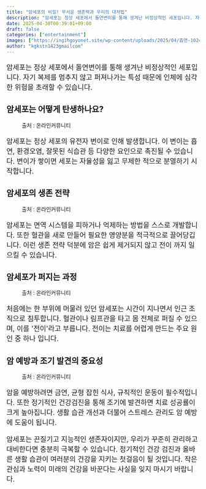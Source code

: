 ```yaml
---
title: "암세포의 비밀! 무서운 생존력과 우리의 대처법"
description: "암세포는 정상 세포에서 돌연변이를 통해 생겨난 비정상적인 세포입니다. 자기 복제를 멈추지 않고 퍼져나가는 특성 때문에 인체에 심각한 위험을 초래할 수 있습니다."
date: 2025-04-30T00:39:01+09:00
draft: false
categories: ["entertainment"]
images: ["https://ingihgoyonet.site/wp-content/uploads/2025/04/흡연-1024x683.jpg", "https://ingihgoyonet.site/wp-content/uploads/2025/04/세포2-1024x683.jpg", "https://ingihgoyonet.site/wp-content/uploads/2025/04/혈관-1024x577.jpg", "https://ingihgoyonet.site/wp-content/uploads/2025/04/식단-1024x683.jpg"]
author: "kgkstn1423gmailcom"
---
```


<p style="font-size:18px">암세포는 정상 세포에서 돌연변이를 통해 생겨난 비정상적인 세포입니다. 자기 복제를 멈추지 않고 퍼져나가는 특성 때문에 인체에 심각한 위험을 초래할 수 있습니다. </p> <h2 >암세포는 어떻게 탄생하나요?</h2> <figure ><img src="https://ingihgoyonet.site/wp-content/uploads/2025/04/흡연-1024x683.jpg" alt="" style="aspect-ratio:16/9;object-fit:cover"/><figcaption >출처 : 온라인커뮤니티</figcaption></figure> <p style="font-size:18px">암세포는 정상 세포의 유전자 변이로 인해 발생합니다. 이 변이는 흡연, 환경오염, 잘못된 식습관 등 다양한 요인으로 촉진될 수 있습니다. 변이가 쌓이면 세포는 자율성을 잃고 무제한 적으로 분열하기 시작합니다.</p> <h2 >암세포의 생존 전략</h2> <figure ><img src="https://ingihgoyonet.site/wp-content/uploads/2025/04/세포2-1024x683.jpg" alt="" style="aspect-ratio:16/9;object-fit:cover"/><figcaption >출처 : 온라인커뮤니티</figcaption></figure> <p style="font-size:18px">암세포는 면역 시스템을 피하거나 억제하는 방법을 스스로 개발합니다. 또한 혈관을 새로 만들어 필요한 영양분을 적극적으로 끌어당깁니다. 이런 생존 전략 덕분에 암은 쉽게 제거되지 않고 전이 까지 일으킬 수 있습니다.</p> <h2 >암세포가 퍼지는 과정</h2> <figure ><img src="https://ingihgoyonet.site/wp-content/uploads/2025/04/혈관-1024x577.jpg" alt="" style="aspect-ratio:16/9;object-fit:cover"/><figcaption >출처 : 온라인커뮤니티</figcaption></figure> <p style="font-size:18px">처음에는 한 부위에 머물러 있던 암세포는 시간이 지나면서 인근 조직으로 침투합니다. 혈관이나 림프관을 타고 몸 전체로 퍼질 수 있으며, 이를 '전이'라고 부릅니다. 전이는 치료를 어렵게 만드는 주요 원인 중 하나 입니다.</p> <h2 >암 예방과 조기 발견의 중요성</h2> <figure ><img src="https://ingihgoyonet.site/wp-content/uploads/2025/04/식단-1024x683.jpg" alt="" style="aspect-ratio:16/9;object-fit:cover"/><figcaption >출처 : 온라인커뮤니티</figcaption></figure> <p style="font-size:18px">암을 예방하려면 금연, 균형 잡힌 식사, 규칙적인 운동이 필수적입니다. 또한 정기적인 건강검진을 통해 조기에 발견하면 치료 성공률이 크게 높아집니다. 생활 습관 개선과 더불어 스트레스 관리도 암 예방에 도움이 됩니다.</p> <p style="font-size:18px">암세포는 끈질기고 지능적인 생존자이지만, 우리가 꾸준히 관리하고 대비한다면 충분히 극복할 수 있습니다. 정기적인 건강 검진과 올바른 생활 습관이 여러분의 건강을 지키는 첫걸음이 될 것입니다. 작은 관심과 노력이 미래의 건강을 바꾼다는 사실을 잊지 마시기 바랍니다.</p>
